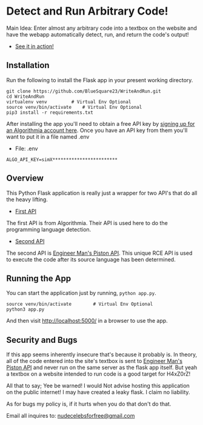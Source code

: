 # Detect and Run Arbitrary Code!

Main Idea: Enter almost any arbitrary code into a textbox on the website and
have the webapp automatically detect, run, and return the code's output!

* [See it in action!](https://youtu.be/1vbKLqb0Lsw)

## Installation

Run the following to install the Flask app in your present working directory.

```
git clone https://github.com/BlueSquare23/WriteAndRun.git
cd WriteAndRun
virtualenv venv 		# Virtual Env Optional
source venv/bin/activate 	# Virtual Env Optional
pip3 install -r requirements.txt
```

After installing the app you'll need to obtain a free API key by [signing up
for an Algorithmia account here](https://teams.algorithmia.com/signup). Once
you have an API key from them you'll want to put it in a file named .env

* File: .env
```
ALGO_API_KEY=simX************************
```

## Overview

This Python Flask application is really just a wrapper for two API's that do
all the heavy lifting. 

* [First API](https://algorithmia.com/algorithms/PetiteProgrammer/ProgrammingLanguageIdentification)

The first API is from Algorithmia. Their API is used here to do the programming
language detection.

* [Second API](https://github.com/engineer-man/piston)

The second API is [Engineer Man's Piston
API](https://www.youtube.com/watch?v=SD4KgwdjmdI). This unique RCE API is used
to execute the code after its source language has been determined.

## Running the App

You can start the application just by running, `python app.py`. 

```
source venv/bin/activate        # Virtual Env Optional
python3 app.py
```

And then visit [http://localhost:5000/](http://localhost:5000/) in a browser to
use the app.

## Security and Bugs

If this app seems inherently insecure that's because it probably is. In theory,
all of the code entered into the site's textbox is sent to [Engineer Man's
Piston API](https://github.com/engineer-man/piston) and never run on the same
server as the flask app itself. But yeah a textbox on a website intended to run
code is a good target for H4xZ0rZ!

All that to say; Yee be warned! I would Not advise hosting this application on
the public internet! I may have created a leaky flask. I claim no liability. 

As for bugs my policy is, if it hurts when you do that don't do that.

Email all inquires to: [nudecelebsforfree@gmail.com](mailto:nudecelebsforfree@gmail.com)
